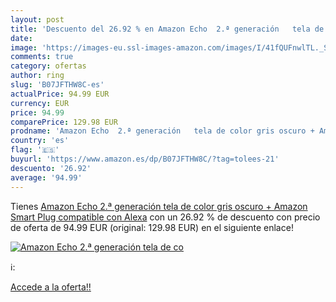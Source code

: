 ```yaml
---
layout: post
title: 'Descuento del 26.92 % en Amazon Echo  2.ª generación   tela de co'
date: 
image: 'https://images-eu.ssl-images-amazon.com/images/I/41fQUFnwlTL._SL200_.jpg'
comments: true
category: ofertas
author: ring
slug: 'B07JFTHW8C-es'
actualPrice: 94.99 EUR
currency: EUR
price: 94.99
comparePrice: 129.98 EUR
prodname: 'Amazon Echo  2.ª generación   tela de color gris oscuro + Amazon Smart Plug  compatible con Alexa'
country: 'es'
flag: '🇪🇸'
buyurl: 'https://www.amazon.es/dp/B07JFTHW8C/?tag=tolees-21'
descuento: '26.92'
average: '94.99'
---
```


Tienes [Amazon Echo  2.ª generación   tela de color gris oscuro + Amazon Smart Plug  compatible con Alexa](https://www.amazon.es/dp/B07JFTHW8C/?tag=tolees-21) con un 26.92 % de descuento con precio de oferta de 94.99 EUR (original: 129.98 EUR) en el siguiente enlace!

[![Amazon Echo  2.ª generación   tela de co](https://images-eu.ssl-images-amazon.com/images/I/41fQUFnwlTL._SL200_.jpg)](https://www.amazon.es/dp/B07JFTHW8C/?tag=tolees-21)

ℹ️:


[Accede a la oferta!!](https://www.amazon.es/dp/B07JFTHW8C/?tag=tolees-21)
